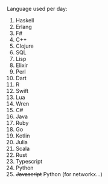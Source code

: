 Language used per day:

1. Haskell
2. Erlang
3. F#
4. C++
5. Clojure
6. SQL
7. Lisp
8. Elixir
9. Perl
10. Dart
11. R
12. Swift
13. Lua
14. Wren
15. C#
16. Java
17. Ruby
18. Go
19. Kotlin
20. Julia
21. Scala
22. Rust
23. Typescript
24. Python
25. ~~Javascript~~ Python (for networkx...)